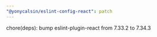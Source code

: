 ```yaml
---
"@yonycalsin/eslint-config-react": patch
---
```


chore(deps): bump eslint-plugin-react from 7.33.2 to 7.34.3
